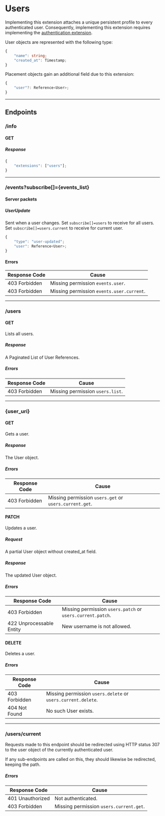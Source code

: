 Users
=====
Implementing this extension attaches a unique persistent profile to every authenticated user.
Consequently, implementing this extension requires implementing the [authentication extension](./authentication.md).

User objects are represented with the following type:
```typescript
{
	"name": string;
	"created_at": Timestamp;
}
```

Placement objects gain an additional field due to this extension:
```typescript
{
	"user"?: Reference<User>;
}
```

--------------------------------------------------------------------------------

## Endpoints

### /info
#### GET
##### Response
```typescript
{
	"extensions": ["users"];
}
```

--------------------------------------------------------------------------------

### /events?subscribe[]={events_list}
#### Server packets
##### UserUpdate
Sent when a user changes.
Set `subscribe[]=users` to receive for all users.
Set `subscribe[]=users.current` to receive for current user.
```typescript
{
	"type": "user-updated";
	"user": Reference<User>;
}
```
#### Errors
| Response Code | Cause                                     |
|---------------|-------------------------------------------|
| 403 Forbidden | Missing permission `events.user`.         |
| 403 Forbidden | Missing permission `events.user.current`. |

--------------------------------------------------------------------------------

### /users
#### GET
Lists all users.
##### Response
A Paginated List of User References.
##### Errors
| Response Code | Cause                            |
|---------------|----------------------------------|
| 403 Forbidden | Missing permission `users.list`. |

--------------------------------------------------------------------------------

### {user_uri}
#### GET
Gets a user.
##### Response
The User object.
##### Errors
| Response Code | Cause                                                  |
|---------------|--------------------------------------------------------|
| 403 Forbidden | Missing permission `users.get` or `users.current.get`. |

#### PATCH
Updates a user.
##### Request
A partial User object without created_at field.
##### Response
The updated User object.
##### Errors
| Response Code            | Cause                                                      |
|--------------------------|------------------------------------------------------------|
| 403 Forbidden            | Missing permission `users.patch` or `users.current.patch`. |
| 422 Unprocessable Entity | New username is not allowed.                               |

#### DELETE
Deletes a user.
##### Errors
| Response Code | Cause                                                        |
|---------------|--------------------------------------------------------------|
| 403 Forbidden | Missing permission `users.delete` or `users.current.delete`. |
| 404 Not Found | No such User exists.                                         |

--------------------------------------------------------------------------------

### /users/current
Requests made to this endpoint should be redirected using HTTP status 307 to the user object of the currently authenticated user.

If any sub-endpoints are called on this, they should likewise be redirected, keeping the path.
##### Errors
| Response Code    | Cause                                   |
|------------------|-----------------------------------------|
| 401 Unauthorized | Not authenticated.                      |
| 403 Forbidden    | Missing permission `users.current.get`. |
